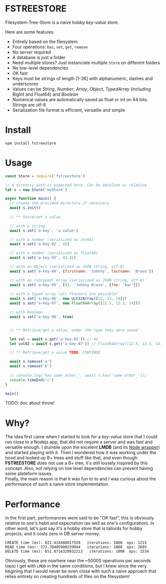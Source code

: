 # FSTREESTORE
Filesystem-Tree-Store is a naive hobby *key-value* store.  

Here are some features:
- Entirely based on the filesystem
- Four operations: `has`, `set`, `get`, `remove`
- No server required
- A database is just a folder
- Need multiple stores? Just instanciate multiple `Store` on different folders
- No low-level dependencies
- OK fast
- Keys must be strings of length [1-36] with alphanumeric, dashes and underscores
- Values can be *String*, *Number*, *Array*, *Object*, *TypedArray* (including BigInt and Float64) and *Boolean*
- Numerical values are automatically saved as float or int on 64 bits. Strings are utf-8
- Serialization file format is efficient, versatile and simple

# Install
```
npm install fstreestore
```

# Usage
```js
const Store = require('fstreestore')

// A diretory path is expected here. Can be absolute or relative
let s = new Store('myStore')

async function main() {
  // Create the provided directory if necessary
  await s.init()
  
  // ** Store/set a value

  // with a string
  await s.set('a-key', 'a value')

  // with a number (serialized as int64)
  await s.set('a-key-02', 42)

  // with a number (serialized as float64)
  await s.set('a-key-03', 42.42)

  // with an Object (serialized as JSON string, utf-8)
  await s.set('a-key-04', {firstname: 'Johnny', lastname: 'Bravo'})

  // with an (untyped) Array (serialized as JSON string, utf-8)
  await s.set('a-key-05', [42, 'Johnny Bravo', {foo: 'bar'}])
  
  // with a typed array (all flavours are possible)
  await s.set('a-key-06', new Uin32Array([12, 13, 14]))
  await s.set('a-key-07', new Float64Array([12.5, 13.3, 14]))

  // with boolean
  await s.set('a-key-08', true)


  // ** Retrieve/get a value, under the type they were saved

  let val = await s.get('a-key-02')) // 42
  let val02 = await s.get('a-key-07')) // Float64Array([12.5, 13.3, 14])

  // ** Retrieve/get a value TODO: CONTINUE

  await s.remove('a')
  await s.remove('b')
  
  // console.log('has some_other_', await s.has('some_other_'));
  console.timeEnd('c')
}

main()
```

TODO: doc about throw!

# Why?
The idea first came when I started to look for a *key-value* store that I could run close to a Nodejs app, that did not require a server and was fast and versatile enough. I stumble upon the excelent **LMDB** (and its [Node wrapper](https://www.npmjs.com/package/node-lmdb)) and started playing with it. Then I wondered how it was working under the hood and looked up B+ trees and stuff like that, and even though **FSTREESTORE** does not use a B+ tree, it's still loosely inspired by this concept. Also, not relying on low level dependencies can prevent having some plateform issues.  
Finally, the main reason is that it was fun to to and I was curious about the performance of such a naive store implementation.

# Performance
In the first part, performances were said to be "OK fast", this is obviously relative to one's habit and expectation (as well as one's configuration). In other word, let's just say it's a hobby store that is tailords for hobby projects, and it costs zero in DB server money.
```
CREATE time (ms): 822.414488017559   iterations: 1000  ops: 1215
READ time (ms): 372.39405900239944   iterations: 1000  ops: 2685
DELETE time (ms): 651.8716329932213   iterations: 1000  ops: 1534
```

Obviously, these are nowhere near the ~50000 operations per seconds (ops) I get with `LMDB` in the same conditions, but I knew since the very begining that I would never be even close with such a naive approach that relies entirely on creating hundreds of files on the filesystem!